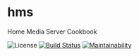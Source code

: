 # hms

Home Media Server Cookbook

![License](https://img.shields.io/badge/License-GPLv3-blue.svg)
[![Build Status](https://travis-ci.org/jsloan117/hms.svg?branch=master)](https://travis-ci.org/jsloan117/hms)
[![Maintainability](https://api.codeclimate.com/v1/badges/ce719c50bff9f11a2041/maintainability)](https://codeclimate.com/github/jsloan117/hms/maintainability)
